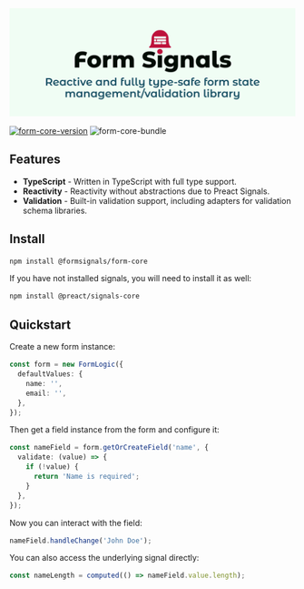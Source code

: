 ![Signal Form Banner](https://github.com/gutentag2012/form-signals/raw/main/assets/banner.svg)

[![form-core-version](https://img.shields.io/npm/v/%40formsignals%2Fform-core?style=for-the-badge&logo=npm&label=form-core)](https://www.npmjs.com/package/@formsignals/form-core)
![form-core-bundle](https://img.shields.io/bundlephobia/minzip/%40formsignals%2Fform-core?style=for-the-badge&label=form-core-size)

## Features

- **TypeScript** - Written in TypeScript with full type support.
- **Reactivity** - Reactivity without abstractions due to Preact Signals.
- **Validation** - Built-in validation support, including adapters for validation schema libraries.

## Install

```bash
npm install @formsignals/form-core
```

If you have not installed signals, you will need to install it as well:

```bash
npm install @preact/signals-core
```

## Quickstart

Create a new form instance:

```ts
const form = new FormLogic({
  defaultValues: {
    name: '',
    email: '',
  },
});
```

Then get a field instance from the form and configure it:

```ts
const nameField = form.getOrCreateField('name', {
  validate: (value) => {
    if (!value) {
      return 'Name is required';
    }
  },
});
```

Now you can interact with the field:

```ts
nameField.handleChange('John Doe');
```

You can also access the underlying signal directly:

```ts
const nameLength = computed(() => nameField.value.length);
```
